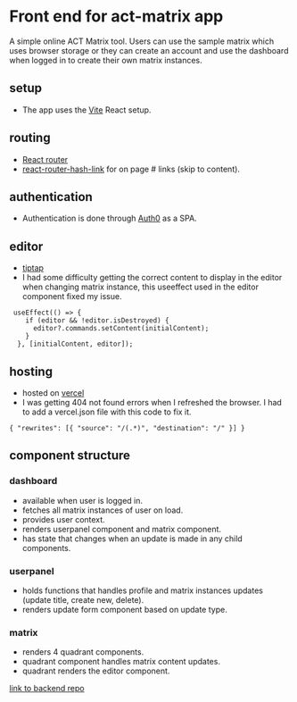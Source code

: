 # Front end for act-matrix app

A simple online ACT Matrix tool.
Users can use the sample matrix which uses browser storage or they can create an account and use the dashboard when logged in to create their own matrix instances.

## setup

- The app uses the [Vite](https://vitejs.dev/) React setup.

## routing

- [React router](https://reactrouter.com/en/main)
- [react-router-hash-link](https://www.npmjs.com/package/react-router-hash-link) for on page # links (skip to content).

## authentication

- Authentication is done through [Auth0](https://auth0.com/) as a SPA.

## editor

- [tiptap](https://tiptap.dev/)
- I had some difficulty getting the correct content to display in the editor when changing matrix instance, this useeffect used in the editor component fixed my issue.

```
 useEffect(() => {
    if (editor && !editor.isDestroyed) {
      editor?.commands.setContent(initialContent);
    }
  }, [initialContent, editor]);

```

## hosting

- hosted on [vercel](https://vercel.com/home)
- I was getting 404 not found errors when I refreshed the browser. I had to add a vercel.json file with this code to fix it.

```
{ "rewrites": [{ "source": "/(.*)", "destination": "/" }] }
```

## component structure

### dashboard

- available when user is logged in.
- fetches all matrix instances of user on load.
- provides user context.
- renders userpanel component and matrix component.
- has state that changes when an update is made in any child components.

### userpanel

- holds functions that handles profile and matrix instances updates (update title, create new, delete).
- renders update form component based on update type.

### matrix

- renders 4 quadrant components.
- quadrant component handles matrix content updates.
- quadrant renders the editor component.

[link to backend repo](https://github.com/MauritzLM/act_matrix_server)







